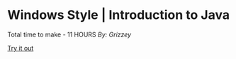﻿# Windows Style | Introduction to Java
Total time to make - 11 HOURS
 *By: Grizzey*


[Try it out]([https://grizzey.github.io/comprog1-java-windowsstyle/](https://jabaitech.github.io/comprog1-java-windows/))
